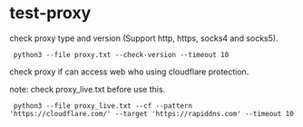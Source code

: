 # test-proxy


check proxy type and version (Support http, https, socks4 and socks5).

```
 python3 --file proxy.txt --check-version --timeout 10
```

check proxy if can access web who using cloudflare protection.

note: check proxy_live.txt before use this.
```
 python3 --file proxy_live.txt --cf --pattern 'https://cloudflare.com/' --target 'https://rapiddns.com' --timeout 10
```
